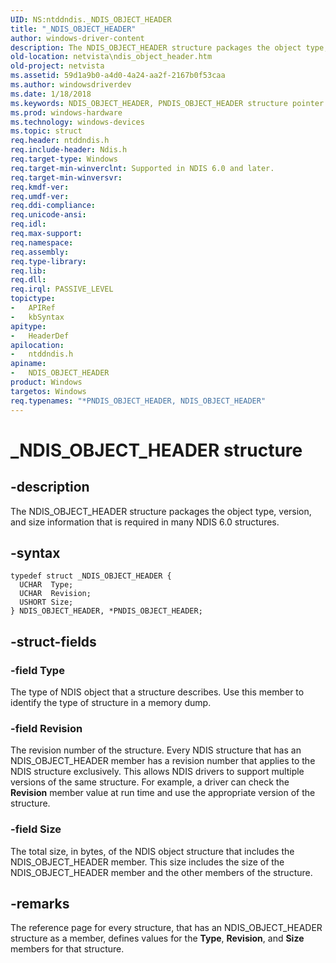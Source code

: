 ```yaml
---
UID: NS:ntddndis._NDIS_OBJECT_HEADER
title: "_NDIS_OBJECT_HEADER"
author: windows-driver-content
description: The NDIS_OBJECT_HEADER structure packages the object type, version, and size information that is required in many NDIS 6.0 structures.
old-location: netvista\ndis_object_header.htm
old-project: netvista
ms.assetid: 59d1a9b0-a4d0-4a24-aa2f-2167b0f53caa
ms.author: windowsdriverdev
ms.date: 1/18/2018
ms.keywords: NDIS_OBJECT_HEADER, PNDIS_OBJECT_HEADER structure pointer [Network Drivers Starting with Windows Vista], NDIS_OBJECT_HEADER structure [Network Drivers Starting with Windows Vista], netvista.ndis_object_header, ndis_object_ref_c4593f06-bd96-4bbe-8e94-d8b7b1cf413b.xml, ntddndis/PNDIS_OBJECT_HEADER, _NDIS_OBJECT_HEADER, ntddndis/NDIS_OBJECT_HEADER, *PNDIS_OBJECT_HEADER, PNDIS_OBJECT_HEADER
ms.prod: windows-hardware
ms.technology: windows-devices
ms.topic: struct
req.header: ntddndis.h
req.include-header: Ndis.h
req.target-type: Windows
req.target-min-winverclnt: Supported in NDIS 6.0 and later.
req.target-min-winversvr: 
req.kmdf-ver: 
req.umdf-ver: 
req.ddi-compliance: 
req.unicode-ansi: 
req.idl: 
req.max-support: 
req.namespace: 
req.assembly: 
req.type-library: 
req.lib: 
req.dll: 
req.irql: PASSIVE_LEVEL
topictype:
-	APIRef
-	kbSyntax
apitype:
-	HeaderDef
apilocation:
-	ntddndis.h
apiname:
-	NDIS_OBJECT_HEADER
product: Windows
targetos: Windows
req.typenames: "*PNDIS_OBJECT_HEADER, NDIS_OBJECT_HEADER"
---
```


# _NDIS_OBJECT_HEADER structure


## -description


The NDIS_OBJECT_HEADER structure packages the object type, version, and size information that is
  required in many NDIS 6.0 structures.


## -syntax


````
typedef struct _NDIS_OBJECT_HEADER {
  UCHAR  Type;
  UCHAR  Revision;
  USHORT Size;
} NDIS_OBJECT_HEADER, *PNDIS_OBJECT_HEADER;
````


## -struct-fields




### -field Type

The type of NDIS object that a structure describes. Use this member to identify the type of
     structure in a memory dump.


### -field Revision

The revision number of the structure. Every NDIS structure that has an NDIS_OBJECT_HEADER member
     has a revision number that applies to the NDIS structure exclusively. This allows NDIS drivers to
     support multiple versions of the same structure. For example, a driver can check the 
     <b>Revision</b> member value at run time and use the appropriate version of the structure.


### -field Size

The total size, in bytes, of the NDIS object structure that includes the NDIS_OBJECT_HEADER
     member. This size includes the size of the NDIS_OBJECT_HEADER member and the other members of the
     structure.


## -remarks


The reference page for every structure, that has an NDIS_OBJECT_HEADER structure as a member, defines
    values for the 
    <b>Type</b>, 
    <b>Revision</b>, and 
    <b>Size</b> members for that structure.


